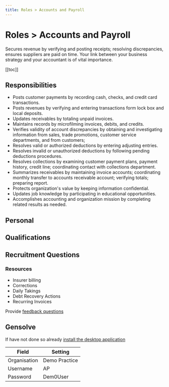 ```yaml
---
title: Roles > Accounts and Payroll
---
```


# Roles > Accounts and Payroll

Secures revenue by verifying and posting receipts; resolving discrepancies, ensures suppliers are paid on time. Your link between your business strategy and your accountant is of vital importance.

[[toc]]

## Responsibilities

- Posts customer payments by recording cash, checks, and credit card transactions.
- Posts revenues by verifying and entering transactions form lock box and local deposits.
- Updates receivables by totaling unpaid invoices.
- Maintains records by microfilming invoices, debits, and credits.
- Verifies validity of account discrepancies by obtaining and investigating information from sales, trade promotions, customer service departments, and from customers;
- Resolves valid or authorized deductions by entering adjusting entries.
- Resolves invalid or unauthorized deductions by following pending deductions procedures.
- Resolves collections by examining customer payment plans, payment history, credit line; coordinating contact with collections department.
- Summarizes receivables by maintaining invoice accounts; coordinating monthly transfer to accounts receivable account; verifying totals; preparing report.
- Protects organization's value by keeping information confidential.
- Updates job knowledge by participating in educational opportunities.
- Accomplishes accounting and organization mission by completing related results as needed.

## Personal

## Qualifications

## Recruitment Questions

### Resources

- Insurer billing
- Corrections
- Daily Takings
- Debt Recovery Actions
- Recurring Invoices

Provide [feedback questions](./feedback-questions.md)

## Gensolve

If have not done so already [install the desktop application](/journey/demo.md)

| Field        | Setting       |
| ------------ | ------------- |
| Organisation | Demo Practice |
| Username     | AP            |
| Password     | Dem0User      |
